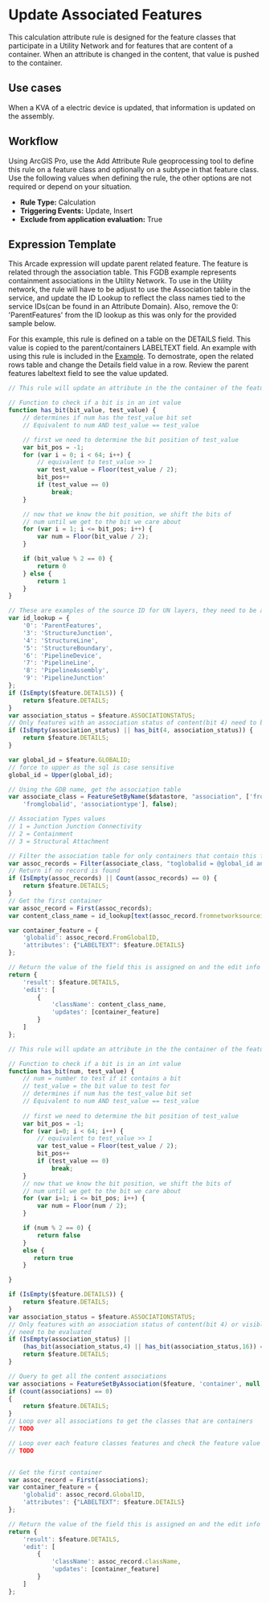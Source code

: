 # Update Associated Features

This calculation attribute rule is designed for the feature classes that participate in a Utility Network and for features that are content of a container.  When an attribute is changed in the content, that value is pushed to the container.

## Use cases

When a KVA of a electric device is updated, that information is updated on the assembly.

## Workflow

Using ArcGIS Pro, use the Add Attribute Rule geoprocessing tool to define this rule on a feature class and optionally on a subtype in that feature class.  Use the following values when defining the rule, the other options are not required or depend on your situation.
  
  - **Rule Type:** Calculation
  - **Triggering Events:** Update, Insert
  - **Exclude from application evaluation:** True


## Expression Template

This Arcade expression will update parent related feature.  The feature is related through the association table.  This FGDB example represents containment associations in the Utility Network.  To use in the Utility network, the rule will have to be adjust to use the Association table in the service, and update the ID Lookup to reflect the class names tied to the service IDs(can be found in an Attribute Domain).  Also, remove the 0: 'ParentFeatures' from the ID lookup as this was only for the provided sample below.  

For this example, this rule is defined on a table on the DETAILS field.  This value is copied to the parent/containers LABELTEXT field. An example with using this rule is included in the [Example](./UpdateContainerViaAssociations.zip).  To demostrate, open the related rows table and change the Details field value in a row.  Review the parent features labeltext field to see the value updated.

```js
// This rule will update an attribute in the the container of the feature

// Function to check if a bit is in an int value
function has_bit(bit_value, test_value) {
    // determines if num has the test_value bit set
    // Equivalent to num AND test_value == test_value

    // first we need to determine the bit position of test_value
    var bit_pos = -1;
    for (var i = 0; i < 64; i++) {
        // equivalent to test_value >> 1
        var test_value = Floor(test_value / 2);
        bit_pos++
        if (test_value == 0)
            break;
    }

    // now that we know the bit position, we shift the bits of
    // num until we get to the bit we care about
    for (var i = 1; i <= bit_pos; i++) {
        var num = Floor(bit_value / 2);
    }

    if (bit_value % 2 == 0) {
        return 0
    } else {
        return 1
    }
}

// These are examples of the source ID for UN layers, they need to be adjusted to match your GDB
var id_lookup = {
    '0': 'ParentFeatures',
    '3': 'StructureJunction',
    '4': 'StructureLine',
    '5': 'StructureBoundary',
    '6': 'PipelineDevice',
    '7': 'PipelineLine',
    '8': 'PipelineAssembly',
    '9': 'PipelineJunction'
};
if (IsEmpty($feature.DETAILS)) {
    return $feature.DETAILS;
}
var association_status = $feature.ASSOCIATIONSTATUS;
// Only features with an association status of content(bit 4) need to be evaluated
if (IsEmpty(association_status) || has_bit(4, association_status)) {
    return $feature.DETAILS;
}

var global_id = $feature.GLOBALID;
// force to upper as the sql is case sensitive
global_id = Upper(global_id);

// Using the GDB name, get the association table
var associate_class = FeatureSetByName($datastore, "association", ['fromnetworksourceid', 'toglobalid',
    'fromglobalid', 'associationtype'], false);

// Association Types values
// 1 = Junction Junction Connectivity
// 2 = Containment
// 3 = Structural Attachment

// Filter the association table for only containers that contain this featur
var assoc_records = Filter(associate_class, "toglobalid = @global_id and associationtype = 2");
// Return if no record is found
if (IsEmpty(assoc_records) || Count(assoc_records) == 0) {
    return $feature.DETAILS;
}
// Get the first container
var assoc_record = First(assoc_records);
var content_class_name = id_lookup[text(assoc_record.fromnetworksourceid)];

var container_feature = {
    'globalid': assoc_record.FromGlobalID,
    'attributes': {"LABELTEXT": $feature.DETAILS}
};

// Return the value of the field this is assigned on and the edit info for the container
return {
    'result': $feature.DETAILS,
    'edit': [
        {
            'className': content_class_name,
            'updates': [container_feature]
        }
    ]
};
```


```js
// This rule will update an attribute in the the container of the feature

// Function to check if a bit is in an int value
function has_bit(num, test_value) {
    // num = number to test if it contains a bit
    // test_value = the bit value to test for
    // determines if num has the test_value bit set
    // Equivalent to num AND test_value == test_value
    
    // first we need to determine the bit position of test_value
    var bit_pos = -1;
    for (var i=0; i < 64; i++) {
        // equivalent to test_value >> 1
        var test_value = Floor(test_value / 2);
        bit_pos++
        if (test_value == 0)
            break;        
    }
    // now that we know the bit position, we shift the bits of
    // num until we get to the bit we care about
    for (var i=1; i <= bit_pos; i++) {
        var num = Floor(num / 2);
    }

    if (num % 2 == 0) {
        return false
    }
    else {
       return true
    }

}

if (IsEmpty($feature.DETAILS)) {
    return $feature.DETAILS;
}
var association_status = $feature.ASSOCIATIONSTATUS;
// Only features with an association status of content(bit 4) or visible content(bit 16)
// need to be evaluated
if (IsEmpty(association_status) || 
    (has_bit(association_status,4) || has_bit(association_status,16)) == false) {
    return $feature.DETAILS;
}

// Query to get all the content associations
var associations = FeatureSetByAssociation($feature, 'container', null, null, ['*'], false);
if (count(associations) == 0)
{
    return $feature.DETAILS;
}
// Loop over all associations to get the classes that are containers
// TODO

// Loop over each feature classes features and check the feature value against set value
// TODO


// Get the first container
var assoc_record = First(associations);
var container_feature = {
    'globalid': assoc_record.GlobalID,
    'attributes': {"LABELTEXT": $feature.DETAILS}
};

// Return the value of the field this is assigned on and the edit info for the container
return {
    'result': $feature.DETAILS,
    'edit': [
        {
            'className': assoc_record.className,
            'updates': [container_feature]
        }
    ]
};
```
